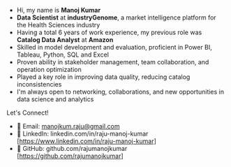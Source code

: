 - Hi, my name is **Manoj Kumar**
- **Data Scientist** at **industryGenome**, a market intelligence platform for the Health Sciences industry
- Having a total 6 years of work experience, my previous role was **Catalog Data Analyst** at **Amazon**
- Skilled in model development and evaluation, proficient in Power BI, Tableau, Python, SQL and Excel
- Proven ability in stakeholder management, team collaboration, and operation optimization
- Played a key role in improving data quality, reducing catalog inconsistencies
- I'm always open to networking, collaborations, and new opportunities in data science and analytics

Let's Connect!

- 📧 Email: manojkum.raju@gmail.com  
- 💼 LinkedIn: linkedin.com/in/raju-manoj-kumar [https://www.linkedin.com/in/raju-manoj-kumar]
- 🐙 GitHub: github.com/rajumanojkumar [https://github.com/rajumanojkumar]


